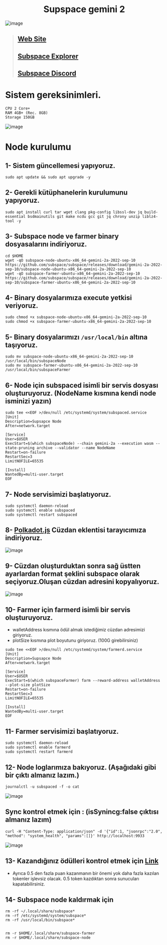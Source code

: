 # <h1 align="center">Supspace gemini 2</h1>

![image](https://user-images.githubusercontent.com/73015593/191116186-21c2e76a-1925-4d8d-98dd-f41239fac5f7.png)

> ## [Web Site](https://subspace.network/)
> ## [Subspace Explorer](https://telemetry.subspace.network/#list/)
> ## [Subspace Discord](https://discord.gg/97XHpF4p)

# Sistem gereksinimleri.
```
CPU	2 Core+
RAM	4GB+ (Rec. 8GB)
Storage	150GB
```
![image](https://user-images.githubusercontent.com/73015593/191175509-3b95233d-04de-4279-a15c-f77da27bae84.png)

# Node kurulumu

## 1- Sistem güncellemesi yapıyoruz.
```
sudo apt update && sudo apt upgrade -y
```

## 2- Gerekli kütüphanelerin kurulumunu yapıyoruz.
```
sudo apt install curl tar wget clang pkg-config libssl-dev jq build-essential bsdmainutils git make ncdu gcc git jq chrony unzip liblz4-tool -y
```

## 3- Subspace node ve farmer binary dosyasalarını indiriyoruz.
```
cd $HOME
wget -qO subspace-node-ubuntu-x86_64-gemini-2a-2022-sep-10 https://github.com/subspace/subspace/releases/download/gemini-2a-2022-sep-10/subspace-node-ubuntu-x86_64-gemini-2a-2022-sep-10
wget -qO subspace-farmer-ubuntu-x86_64-gemini-2a-2022-sep-10 https://github.com/subspace/subspace/releases/download/gemini-2a-2022-sep-10/subspace-farmer-ubuntu-x86_64-gemini-2a-2022-sep-10
```

## 4- Binary dosyalarımıza execute yetkisi veriyoruz.
```
sudo chmod +x subspace-node-ubuntu-x86_64-gemini-2a-2022-sep-10
sudo chmod +x subspace-farmer-ubuntu-x86_64-gemini-2a-2022-sep-10
```

## 5- Binary dosyalarımızı `/usr/local/bin` altına taşıyoruz.
```
sudo mv subspace-node-ubuntu-x86_64-gemini-2a-2022-sep-10 /usr/local/bin/subspaceNode
sudo mv subspace-farmer-ubuntu-x86_64-gemini-2a-2022-sep-10 /usr/local/bin/subspaceFarmer
```

## 6- Node için subspaced isimli bir servis dosyası oluşturuyoruz. (NodeName kısmına kendi node isminizi yazın)
```
sudo tee <<EOF >/dev/null /etc/systemd/system/subspaced.service
[Unit]
Description=Supsapce Node
After=network.target

[Service]
User=$USER
ExecStart=$(which subspaceNode) --chain gemini-2a --execution wasm --state-pruning archive --validator --name NodeName
Restart=on-failure
RestartSec=3
LimitNOFILE=65535

[Install]
WantedBy=multi-user.target
EOF
```

## 7- Node servisimizi başlatıyoruz.
```
sudo systemctl daemon-reload
sudo systemctl enable subspaced
sudo systemctl restart subspaced
```

## 8- [Polkadot.js](https://chrome.google.com/webstore/detail/polkadot%7Bjs%7D-extension/mopnmbcafieddcagagdcbnhejhlodfdd) Cüzdan eklentisi tarayıcımıza indiriyoruz.
![image](https://user-images.githubusercontent.com/73015593/191125812-304eebe5-a9db-4418-bddd-ed97c986d938.png)

## 9- Cüzdan oluşturduktan sonra sağ üstten ayarlardan format şeklini subspace olarak seçiyoruz.Oluşan cüzdan adresini kopyalıyoruz.
![image](https://user-images.githubusercontent.com/73015593/191126053-abded3d2-5553-40ad-80dc-2e020380e3ff.png)

## 10- Farmer için farmerd isimli bir servis oluşturuyoruz. 
* walletAddress kısmına ödül almak istediğimiz cüzdan adresimizi giriyoruz.
* plotSize kısmına plot boyutunu giriyoruz. (100G girebilirsiniz)
```
sudo tee <<EOF >/dev/null /etc/systemd/system/farmerd.service
[Unit]
Description=Supsapce Node
After=network.target

[Service]
User=$USER
ExecStart=$(which subspaceFarmer) farm --reward-address walletAddress --plot-size plotSize
Restart=on-failure
RestartSec=3
LimitNOFILE=65535

[Install]
WantedBy=multi-user.target
EOF
```

## 11- Farmer servisimizi başlatıyoruz.
```
sudo systemctl daemon-reload
sudo systemctl enable farmerd
sudo systemctl restart farmerd
```

## 12- Node loglarımıza bakıyoruz. (Aşağıdaki gibi bir çıktı almanız lazım.)
```
journalctl -u subspaced -f -o cat
```
![image](https://user-images.githubusercontent.com/73015593/191123736-54a27507-4911-42b4-ae37-2d685257ae38.png)

## Sync kontrol etmek için : (isSynincg:false çıktısı almanız lazım)
```
curl -H "Content-Type: application/json" -d '{"id":1, "jsonrpc":"2.0", "method": "system_health", "params":[]}' http://localhost:9933
```
![image](https://user-images.githubusercontent.com/73015593/191126248-714aee95-0824-4e36-aaa8-7acf2ce5c992.png)

## 13- Kazandığınız ödülleri kontrol etmek için [Link](https://polkadot.js.org/apps/?rpc=wss%3A%2F%2Feu-0.gemini-2a.subspace.network%2Fws#/accounts)
* Ayrıca 0.5 den fazla puan kazanmanın bir önemi yok daha fazla kazılan tokenler işlevsiz olacak. 0.5 token kazdıktan sonra sunucuları kapatabilirsiniz.


## 14- Subspace node kaldırmak için 
```
rm -rf ~/.local/share/subspace*
rm -rf /etc/systemd/system/subspace*
rm -rf /usr/local/bin/subspace*


rm -r $HOME/.local/share/subspace-farmer
rm -r $HOME/.local/share/subspace-node
``` 
